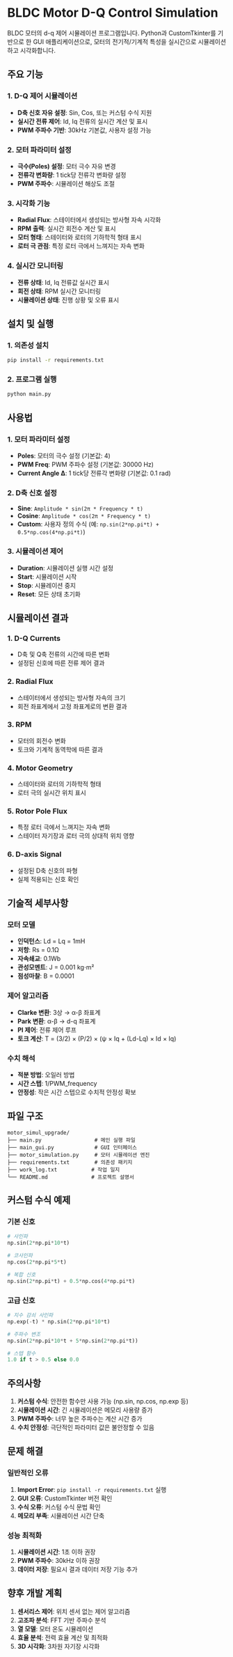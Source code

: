 # BLDC Motor D-Q Control Simulation

BLDC 모터의 d-q 제어 시뮬레이션 프로그램입니다. Python과 CustomTkinter를 기반으로 한 GUI 애플리케이션으로, 모터의 전기적/기계적 특성을 실시간으로 시뮬레이션하고 시각화합니다.

## 주요 기능

### 1. D-Q 제어 시뮬레이션
- **D축 신호 자유 설정**: Sin, Cos, 또는 커스텀 수식 지원
- **실시간 전류 제어**: Id, Iq 전류의 실시간 계산 및 표시
- **PWM 주파수 기반**: 30kHz 기본값, 사용자 설정 가능

### 2. 모터 파라미터 설정
- **극수(Poles) 설정**: 모터 극수 자유 변경
- **전류각 변화량**: 1 tick당 전류각 변화량 설정
- **PWM 주파수**: 시뮬레이션 해상도 조절

### 3. 시각화 기능
- **Radial Flux**: 스테이터에서 생성되는 방사형 자속 시각화
- **RPM 출력**: 실시간 회전수 계산 및 표시
- **모터 형태**: 스테이터와 로터의 기하학적 형태 표시
- **로터 극 관점**: 특정 로터 극에서 느껴지는 자속 변화

### 4. 실시간 모니터링
- **전류 상태**: Id, Iq 전류값 실시간 표시
- **회전 상태**: RPM 실시간 모니터링
- **시뮬레이션 상태**: 진행 상황 및 오류 표시

## 설치 및 실행

### 1. 의존성 설치
```bash
pip install -r requirements.txt
```

### 2. 프로그램 실행
```bash
python main.py
```

## 사용법

### 1. 모터 파라미터 설정
- **Poles**: 모터의 극수 설정 (기본값: 4)
- **PWM Freq**: PWM 주파수 설정 (기본값: 30000 Hz)
- **Current Angle Δ**: 1 tick당 전류각 변화량 (기본값: 0.1 rad)

### 2. D축 신호 설정
- **Sine**: `Amplitude * sin(2π * Frequency * t)`
- **Cosine**: `Amplitude * cos(2π * Frequency * t)`
- **Custom**: 사용자 정의 수식 (예: `np.sin(2*np.pi*t) + 0.5*np.cos(4*np.pi*t)`)

### 3. 시뮬레이션 제어
- **Duration**: 시뮬레이션 실행 시간 설정
- **Start**: 시뮬레이션 시작
- **Stop**: 시뮬레이션 중지
- **Reset**: 모든 상태 초기화

## 시뮬레이션 결과

### 1. D-Q Currents
- D축 및 Q축 전류의 시간에 따른 변화
- 설정된 신호에 따른 전류 제어 결과

### 2. Radial Flux
- 스테이터에서 생성되는 방사형 자속의 크기
- 회전 좌표계에서 고정 좌표계로의 변환 결과

### 3. RPM
- 모터의 회전수 변화
- 토크와 기계적 동역학에 따른 결과

### 4. Motor Geometry
- 스테이터와 로터의 기하학적 형태
- 로터 극의 실시간 위치 표시

### 5. Rotor Pole Flux
- 특정 로터 극에서 느껴지는 자속 변화
- 스테이터 자기장과 로터 극의 상대적 위치 영향

### 6. D-axis Signal
- 설정된 D축 신호의 파형
- 실제 적용되는 신호 확인

## 기술적 세부사항

### 모터 모델
- **인덕턴스**: Ld = Lq = 1mH
- **저항**: Rs = 0.1Ω
- **자속쇄교**: 0.1Wb
- **관성모멘트**: J = 0.001 kg⋅m²
- **점성마찰**: B = 0.0001

### 제어 알고리즘
- **Clarke 변환**: 3상 → α-β 좌표계
- **Park 변환**: α-β → d-q 좌표계
- **PI 제어**: 전류 제어 루프
- **토크 계산**: T = (3/2) × (P/2) × (ψ × Iq + (Ld-Lq) × Id × Iq)

### 수치 해석
- **적분 방법**: 오일러 방법
- **시간 스텝**: 1/PWM_frequency
- **안정성**: 작은 시간 스텝으로 수치적 안정성 확보

## 파일 구조

```
motor_simul_upgrade/
├── main.py                 # 메인 실행 파일
├── main_gui.py             # GUI 인터페이스
├── motor_simulation.py     # 모터 시뮬레이션 엔진
├── requirements.txt        # 의존성 패키지
├── work_log.txt           # 작업 일지
└── README.md              # 프로젝트 설명서
```

## 커스텀 수식 예제

### 기본 신호
```python
# 사인파
np.sin(2*np.pi*10*t)

# 코사인파
np.cos(2*np.pi*5*t)

# 복합 신호
np.sin(2*np.pi*t) + 0.5*np.cos(4*np.pi*t)
```

### 고급 신호
```python
# 지수 감쇠 사인파
np.exp(-t) * np.sin(2*np.pi*10*t)

# 주파수 변조
np.sin(2*np.pi*10*t + 5*np.sin(2*np.pi*t))

# 스텝 함수
1.0 if t > 0.5 else 0.0
```

## 주의사항

1. **커스텀 수식**: 안전한 함수만 사용 가능 (np.sin, np.cos, np.exp 등)
2. **시뮬레이션 시간**: 긴 시뮬레이션은 메모리 사용량 증가
3. **PWM 주파수**: 너무 높은 주파수는 계산 시간 증가
4. **수치 안정성**: 극단적인 파라미터 값은 불안정할 수 있음

## 문제 해결

### 일반적인 오류
1. **Import Error**: `pip install -r requirements.txt` 실행
2. **GUI 오류**: CustomTkinter 버전 확인
3. **수식 오류**: 커스텀 수식 문법 확인
4. **메모리 부족**: 시뮬레이션 시간 단축

### 성능 최적화
1. **시뮬레이션 시간**: 1초 이하 권장
2. **PWM 주파수**: 30kHz 이하 권장
3. **데이터 저장**: 필요시 결과 데이터 저장 기능 추가

## 향후 개발 계획

1. **센서리스 제어**: 위치 센서 없는 제어 알고리즘
2. **고조파 분석**: FFT 기반 주파수 분석
3. **열 모델**: 모터 온도 시뮬레이션
4. **효율 분석**: 전력 효율 계산 및 최적화
5. **3D 시각화**: 3차원 자기장 시각화